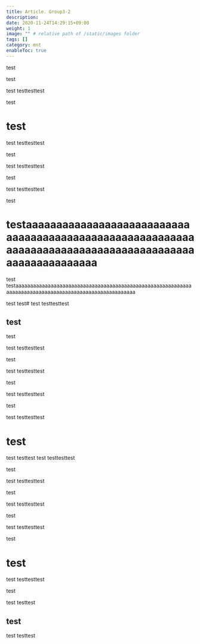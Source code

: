 ```yaml
---
title: Article. Group3-2
description: 
date: 2020-11-24T14:29:15+09:00
weight: 1
image: "" # relative path of /static/images folder
tags: []
category: mnt
enableToc: true
---
```


test

test

test
testtesttest

test
# test
test
testtesttest

test

test
testtesttest

test

test
testtesttest

test
# testaaaaaaaaaaaaaaaaaaaaaaaaaaaaaaaaaaaaaaaaaaaaaaaaaaaaaaaaaaaaaaaaaaaaaaaaaaaaaaaaaaaaaaaaaaaaaaaaaaaaaaaa
test
testaaaaaaaaaaaaaaaaaaaaaaaaaaaaaaaaaaaaaaaaaaaaaaaaaaaaaaaaaaaaaaaaaaaaaaaaaaaaaaaaaaaaaaaaaaaaaaaaaaaaaaaa

test
test# test
testtesttest
## test
test

test
testtesttest

test

test
testtesttest

test

test
testtesttest

test

test
testtesttest

# test

test
testtest
test
testtesttest

test

test
testtesttest

test

test
testtesttest

test

test
testtesttest

test
# test
test
testtesttest

test

test
testtest
## test
test
testtest